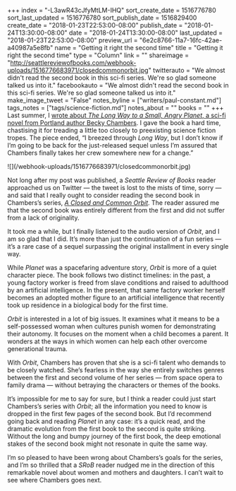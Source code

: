 +++
index = "-L3awR43cJfyMtLM-IHQ"
sort_create_date = 1516776780
sort_last_updated = 1516776780
sort_publish_date = 1516829400
create_date = "2018-01-23T22:53:00-08:00"
publish_date = "2018-01-24T13:30:00-08:00"
date = "2018-01-24T13:30:00-08:00"
last_updated = "2018-01-23T22:53:00-08:00"
preview_url = "6e2c8766-11a7-16fc-42ae-a40987a5e8fb"
name = "Getting it right the second time"
title = "Getting it right the second time"
type = "Column"
link = ""
shareimage = "http://seattlereviewofbooks.com/webhook-uploads/1516776683971/closedcommonorbit.jpg"
twitterauto = "We almost didn't read the second book in this sci-fi series. We're so glad someone talked us into it."
facebookauto = "We almost didn't read the second book in this sci-fi series. We're so glad someone talked us into it."
make_image_tweet = "False"
notes_byline = ["writers/paul-constant.md"]
tags_notes = ["tags/science-fiction.md"]
notes_about = ""
books = ""
+++
Last summer, I [wrote about *The Long Way to a Small, Angry Planet*, a sci-fi novel from Portland author Becky Chambers](http://www.seattlereviewofbooks.com/notes/2017/07/18/to-boldly-go-where-someone-else-has-gone-before/). I gave the book a hard time, chastising it for treading a little too closely to preexisting science fiction tropes. The piece ended, “I breezed through *Long Way*, but I don’t know if I’m going to be back for the just-released sequel unless I’m assured that Chambers finally takes her crew somewhere new for a change.”

<p class="image-left">![](/webhook-uploads/1516776683971/closedcommonorbit.jpg)</p>

Not long after my post was published, a *Seattle Review of Books* reader approached us on Twitter — the tweet is lost to the mists of time, sorry — and said that I really ought to consider reading the second book in Chambers’s series, [*A Closed and Common Orbit*](https://www.indiebound.org/book/9780062569400). The reader assured me that the second book was entirely different from the first and did not suffer from a lack of originality.

It took me a while, but I finally listened to the audio version of *Orbit*, and I am so glad that I did. It’s more than just the continuation of a fun series — it’s a rare case of a sequel surpassing the original installment in every single way.

While *Planet* was a spacefaring adventure story, *Orbit* is more of a quiet character piece. The book follows two distinct timelines: in the past, a young factory worker is freed from slave conditions and raised to adulthood by an artificial intelligence. In the present, that same factory worker herself becomes an adopted mother figure to an artificial intelligence that recently took up residence in a biological body for the first time.

*Orbit* is interested in a lot of big issues. It examines what it means to be a self-possessed woman when cultures punish women for demonstrating their autonomy. It focuses on the moment when a child becomes a parent. It wonders at the ways in which women can help each other overcome generational trauma. 

With *Orbit*, Chambers has proven that she is a sci-fi talent who demands to be closely watched. She’s fearless in the way she entirely switches genres between the first and second volume of her series — from space opera to family drama — without betraying the characters or themes of the books. 

It’s impossible for me to say for sure, but I think a reader could just start Chambers’s series with *Orbit*; all the information you need to know is dropped in the first few pages of the second book. But I’d recommend going back and reading *Planet* in any case: it’s a quick read, and the dramatic evolution from the first book to the second is quite striking. Without the long and bumpy journey of the first book, the deep emotional stakes of the second book might not resonate in quite the same way. 

I’m so pleased to have been wrong about Chambers’s goals for the series, and I’m so thrilled that a *SRoB* reader nudged me in the direction of this remarkable novel about women and mothers and daughters. I can’t wait to see where Chambers goes next.


